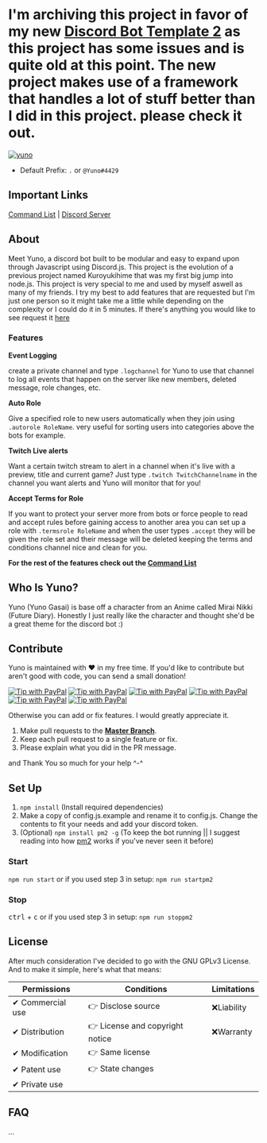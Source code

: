 # I'm archiving this project in favor of my new [Discord Bot Template 2](https://github.com/zfbx/Discord-Bot-Template-2) as this project has some issues and is quite old at this point. The new project makes use of a framework that handles a lot of stuff better than I did in this project. please check it out.

[![yuno](https://raw.githubusercontent.com/zfbx/Yuno/master/docs/yunoheader.png)](https://zfbx.github.io/Yuno/)

 * Default Prefix: `.` or `@Yuno#4429`

## Important Links

[Command List](https://zfbx.github.io/Yuno/) | [Discord Server](https://discord.gg/kXbV9Zu)

## About
Meet Yuno, a discord bot built to be modular and easy to expand upon through Javascript using Discord.js. This project is the evolution of a previous project named Kuroyukihime that was my first big jump into node.js. This project is very special to me and used by myself aswell as many of my friends. I try my best to add features that are requested but I'm just one person so it might take me a little while depending on the complexity or I could do it in 5 minutes. If there's anything you would like to see request it [here](https://github.com/zfbx/Yuno/issues/new)

### Features
**Event Logging**

create a private channel and type `.logchannel` for Yuno to use that channel to log all events that happen on the server like new members, deleted message, role changes, etc.

**Auto Role**

Give a specified role to new users automatically when they join using `.autorole RoleName`. very useful for sorting users into categories above the bots for example.

**Twitch Live alerts**

Want a certain twitch stream to alert in a channel when it's live with a preview, title and current game? Just type `.twitch TwitchChannelname` in the channel you want alerts and Yuno will monitor that for you!

**Accept Terms for Role**

If you want to protect your server more from bots or force people to read and accept rules before gaining access to another area you can set up a role with `.termsrole RoleName` and when the user types `.accept` they will be given the role set and their message will be deleted keeping the terms and conditions channel nice and clean for you.

**For the rest of the features check out the [Command List](https://zfbx.github.io/Yuno/)**

## Who Is Yuno?
Yuno (Yuno Gasai) is base off a character from an Anime called Mirai Nikki (Future Diary). Honestly I just really like the character and thought she'd be a great theme for the discord bot :)

## Contribute

Yuno is maintained with ♥️ in my free time. If you'd like to contribute but aren't good with code, you can send a small donation!

[![Tip with PayPal](https://img.shields.io/badge/PayPal-Buy_me...-lightgrey.svg)](https://www.paypal.me/zfbx)
[![Tip with PayPal](https://img.shields.io/badge/soda-%245-green.svg)](https://www.paypal.me/zfbx/5)
[![Tip with PayPal](https://img.shields.io/badge/snacks-%2410-yellow.svg)](https://www.paypal.me/zfbx/10)
[![Tip with PayPal](https://img.shields.io/badge/lunch-%2420-orange.svg)](https://www.paypal.me/zfbx/20)
[![Tip with PayPal](https://img.shields.io/badge/dinner-%2450-red.svg)](https://www.paypal.me/zfbx/50)
[![Tip with PayPal](https://img.shields.io/badge/custom_amount-...-lightgrey.svg)](https://www.paypal.me/zfbx)

Otherwise you can add or fix features. I would greatly appreciate it.
1. Make pull requests to the [**Master Branch**](https://github.com/zfbx/Yuno/tree/master).
2. Keep each pull request to a single feature or fix.
3. Please explain what you did in the PR message.

and Thank You so much for your help ^-^

## Set Up
1. `npm install` (Install required dependencies)
2. Make a copy of config.js.example and rename it to config.js. Change the contents to fit your needs and add your discord token.
3. (Optional) `npm install pm2 -g` (To keep the bot running || I suggest reading into how [pm2](http://pm2.keymetrics.io/) works if you've never seen it before)

### Start
`npm run start`
or if you used step 3 in setup: `npm run startpm2`

### Stop
<kbd>ctrl</kbd> + <kbd>c</kbd> 
or if you used step 3 in setup: `npm run stoppm2`


## License
After much consideration I've decided to go with the GNU GPLv3 License. And to make it simple, here's what that means:

| **Permissions**   | **Conditions**                  | **Limitations** |
|-------------------|---------------------------------|-----------------|
|✔ Commercial use  |👉 Disclose source              |❌Liability       |
|✔ Distribution    |👉 License and copyright notice |❌Warranty        |
|✔ Modification    |👉 Same license                 |                   |
|✔ Patent use      |👉 State changes                |                   |
|✔ Private use     |                                 |                  |


## FAQ
...


